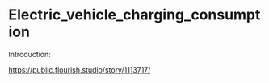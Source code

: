 # Electric_vehicle_charging_consumption

Introduction:

https://public.flourish.studio/story/1113717/
